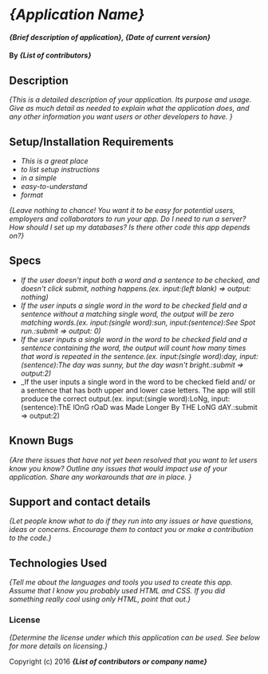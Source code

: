 # _{Application Name}_

#### _{Brief description of application}, {Date of current version}_

#### By _**{List of contributors}**_

## Description

_{This is a detailed description of your application. Its purpose and usage.  Give as much detail as needed to explain what the application does, and any other information you want users or other developers to have. }_

## Setup/Installation Requirements

* _This is a great place_
* _to list setup instructions_
* _in a simple_
* _easy-to-understand_
* _format_

_{Leave nothing to chance! You want it to be easy for potential users, employers and collaborators to run your app. Do I need to run a server? How should I set up my databases? Is there other code this app depends on?}_

## Specs

* _If the user doesn't input both a word and a sentence to be checked, and doesn't click submit, nothing happens.(ex. input:(left blank) => output: nothing)_
* _If the user inputs a single word in the word to be checked field and a sentence without a matching single word, the output will be zero matching words.(ex. input:(single word):sun, input:(sentence):See Spot run.:submit => output: 0)_
* _If the user inputs a single word in the word to be checked field and a sentence containing the word, the output will count how many times that word is repeated in the sentence.(ex. input:(single word):day, input:(sentence):The day was sunny, but the day wasn't bright.:submit => output:2)_
* _If the user inputs a single word in the word to be checked field and/ or a sentence that has both upper and lower case letters. The app will still produce the correct output.(ex. input:(single word):LoNg, input:(sentence):ThE lOnG rOaD was Made Longer By THE LoNG dAY.:submit => output:2)


## Known Bugs

_{Are there issues that have not yet been resolved that you want to let users know you know?  Outline any issues that would impact use of your application.  Share any workarounds that are in place. }_

## Support and contact details

_{Let people know what to do if they run into any issues or have questions, ideas or concerns.  Encourage them to contact you or make a contribution to the code.}_

## Technologies Used

_{Tell me about the languages and tools you used to create this app. Assume that I know you probably used HTML and CSS. If you did something really cool using only HTML, point that out.}_

### License

*{Determine the license under which this application can be used.  See below for more details on licensing.}*

Copyright (c) 2016 **_{List of contributors or company name}_**
